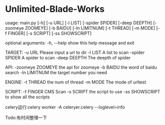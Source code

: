 # Unlimited-Blade-Works
usage: main.py [-h] [-u URL] [-l LIST] [-spider SPIDER] [-deep DEEPTH]
               [-zoomeye ZOOMEYE] [-b BAIDU] [-ln LIMITNUM] [-t THREAD]
               [-m MODE] [-f FINGER] [-s SCRIPT] [-ss SHOWSCRIPT]

optional arguments:
  -h, --help        show this help message and exit

TARGET:
  -u URL            Please input a url to dir
  -l LIST           A list to scan
  -spider SPIDER    A spider to scan
  -deep DEEPTH      The deepth of spider

API:
  -zoomeye ZOOMEYE  the api for zoomeye
  -b BAIDU          the word of baidu search
  -ln LIMITNUM      the target number you need

ENGINE:
  -t THREAD         the num of thread
  -m MODE           The mode of urltest

SCRIPT:
  -f FINGER         CMS Scan
  -s SCRIPT         the script to use
  -ss SHOWSCRIPT    to show all the scripts
  
  celery运行:celery worker -A celeryer.celery --loglevel=info
  
  Todo:有时间整理一下
